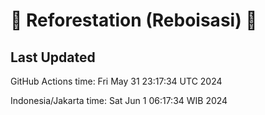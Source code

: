 
# 🌳 Reforestation (Reboisasi) 🌲

## Last Updated

GitHub Actions time: Fri May 31 23:17:34 UTC 2024

Indonesia/Jakarta time: Sat Jun  1 06:17:34 WIB 2024
